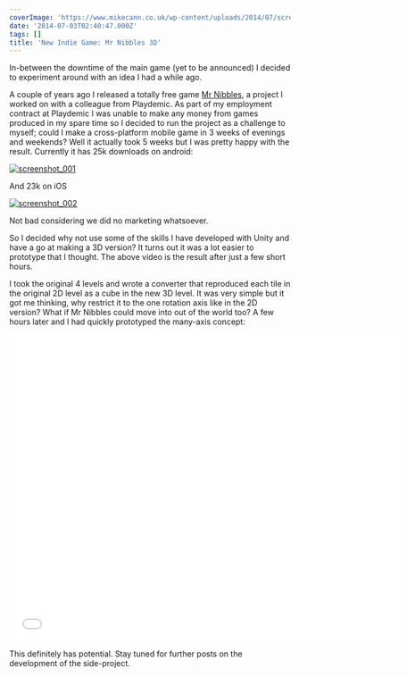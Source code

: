 ```yaml
---
coverImage: 'https://www.mikecann.co.uk/wp-content/uploads/2014/07/screenshot_001.png'
date: '2014-07-03T02:40:47.000Z'
tags: []
title: 'New Indie Game: Mr Nibbles 3D'
---
```


In-between the downtime of the main game (yet to be announced) I decided to experiment around with an idea I had a while ago.

<!-- more -->

A couple of years ago I released a totally free game [Mr Nibbles](https://www.mikecann.co.uk/portfolio/mr-nibbles-2/), a project I worked on with a colleague from Playdemic. As part of my employment contract at Playdemic I was unable to make any money from games produced in my spare time so I decided to run the project as a challenge to myself; could I make a cross-platform mobile game in 3 weeks of evenings and weekends? Well it actually took 5 weeks but I was pretty happy with the result. Currently it has 25k downloads on android:

[![screenshot_001](https://www.mikecann.co.uk/wp-content/uploads/2014/07/screenshot_001-1024x492.png)](https://www.mikecann.co.uk/wp-content/uploads/2014/07/screenshot_001.png)

And 23k on iOS

[![screenshot_002](https://www.mikecann.co.uk/wp-content/uploads/2014/07/screenshot_002-1024x539.png)](https://www.mikecann.co.uk/wp-content/uploads/2014/07/screenshot_002.png)

Not bad considering we did no marketing whatsoever.

So I decided why not use some of the skills I have developed with Unity and have a go at making a 3D version? It turns out it was a lot easier to prototype that I thought. The above video is the result after just a few short hours.

I took the original 4 levels and wrote a converter that reproduced each tile in the original 2D level as a cube in the new 3D level. It was very simple but it got me thinking, why restrict it to the one rotation axis like in the 2D version? What if Mr Nibbles could move into out of the world too? A few hours later and I had quickly prototyped the many-axis concept:

<iframe width="700" height="550" src="//www.youtube.com/embed/7PXOmtRZdTI" frameborder="0" allowfullscreen></iframe>

This definitely has potential. Stay tuned for further posts on the development of the side-project.
